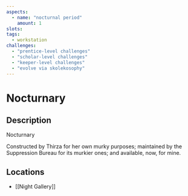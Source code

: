 ```yaml
---
aspects: 
  - name: "nocturnal period"
    amount: 1
slots: 
tags:
  - workstation
challenges:
  - "prentice-level challenges"
  - "scholar-level challenges"
  - "keeper-level challenges"
  - "evolve via skolekosophy"
---
```


# Nocturnary

## Description
Nocturnary

Constructed by Thirza for her own murky purposes; maintained by the Suppression Bureau for its murkier ones; and available, now, for mine.
## Locations
- [[Night Gallery]]